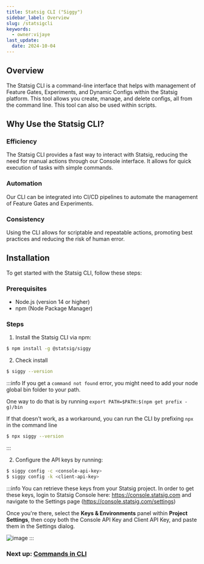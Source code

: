 ```yaml
---
title: Statsig CLI ("Siggy")
sidebar_label: Overview
slug: /statsigcli
keywords:
  - owner:vijaye
last_update:
  date: 2024-10-04
---
```


## Overview

The Statsig CLI is a command-line interface that helps with management of Feature Gates, Experiments, and Dynamic Configs within the Statsig platform. This tool allows you create, manage, and delete configs, all from the command line.  This tool can also be used within scripts.

## Why Use the Statsig CLI?

### Efficiency
The Statsig CLI provides a fast way to interact with Statsig, reducing the need for manual actions through our Console interface. It allows for quick execution of tasks with simple commands.

### Automation
Our CLI can be integrated into CI/CD pipelines to automate the management of Feature Gates and Experiments.

### Consistency
Using the CLI allows for scriptable and repeatable actions, promoting best practices and reducing the risk of human error.

## Installation

To get started with the Statsig CLI, follow these steps:

### Prerequisites
* Node.js (version 14 or higher)
* npm (Node Package Manager)

### Steps
1. Install the Statsig CLI via npm:

``` bash
$ npm install -g @statsig/siggy
```

2. Check install

``` bash
$ siggy --version
```

:::info
If you get a `command not found` error, you might need to add your node global bin folder to your path.

One way to do that is by running `export PATH=$PATH:$(npm get prefix -g)/bin`

If that doesn't work, as a workaround, you can run the CLI by prefixing `npx` in the command line

``` bash
$ npx siggy --version
```

:::

2. Configure the API keys by running:

``` bash
$ siggy config -c <console-api-key>
$ siggy config -k <client-api-key>
```

:::info
You can retrieve these keys from your Statsig project.  In order to get these keys, login to Statsig Console here: https://console.statsig.com and navigate to the Settings page (https://console.statsig.com/settings)

Once you're there, select the **Keys & Environments** panel within **Project Settings**, then copy both the Console API Key and Client API Key, and paste them in the Settings dialog.

![image](https://github.com/statsig-io/.github/assets/74588208/754cc245-1821-4f75-a87d-08b536422587)
:::


### Next up: [Commands in CLI](/statsigcli/commands)
